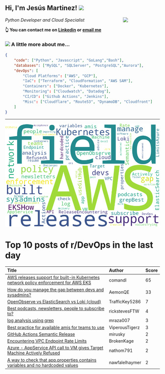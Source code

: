 <!--
**jmartinezl/jmartinezl** is a ✨ _special_ ✨ repository because its `README.md` (this file) appears on your GitHub profile.

Here are some ideas to get you started:

- 🔭 I’m currently working on ...
- 🌱 I’m currently learning ...
- 👯 I’m looking to collaborate on ...
- 🤔 I’m looking for help with ...
- 💬 Ask me about ...
- 📫 How to reach me: ...
- 😄 Pronouns: ...
- ⚡ Fun fact: ...
-->

<h2>Hi, I'm Jesús Martinez! <img src="https://media.giphy.com/media/WUlplcMpOCEmTGBtBW/giphy.gif" width="30"> </h2>
<img align='right' src="https://media.giphy.com/media/NytMLKyiaIh6VH9SPm/giphy.gif" width="120">
<p><em>Python Developer and Cloud Specialist
</em></p>

**👆 You can contact me on [Linkedin](https://www.linkedin.com/in/jes%C3%BAs-martinez-2b7b10104/) or [email me](mailto:jesus.mtz.lorenzo@gmail.com)**

### <img src="https://media.giphy.com/media/VgCDAzcKvsR6OM0uWg/giphy.gif" width="50"> A little more about me...  

```json
{
    "code": ["Python", "Javascript", "GoLang","Bash"],
    "databases": ["MySQL", "SQLServer", "PostgreSQL","Aurora"],
    "devOps": [
        "Cloud Platforms": ["AWS", "GCP"],
        "IaC": ["Terraform", "CloudFormation", "AWS SAM"],
        "Containers": ["Docker", "Kubernetes"],
        "Monitoring": ["Cloudwatch", "Datadog"],
        "CI/CD": ["Github Actions", "Jenkins"],
        "Misc": ["Cloudflare", "Route53", "DynamoDB", "Cloudfront"]
    ]
}
```
---

![Wordcloud](./cloud.png)

# Top 10 posts of r/DevOps in the last day

| Title | Author | Score |
|:---|:---|:---|
| [AWS releases support for built-in Kubernetes network policy enforcement for AWS EKS](https://www.reddit.com/r/devops/comments/166dj9c/aws_releases_support_for_builtin_kubernetes/) | comandl | 65 |
| [How do you manage the gap between devs and sysadmins?](https://www.reddit.com/r/devops/comments/166c9fj/how_do_you_manage_the_gap_between_devs_and/) | AemonQE | 33 |
| [OpenObserve vs ElasticSearch vs Loki (cloud)](https://www.reddit.com/r/devops/comments/1674nc0/openobserve_vs_elasticsearch_vs_loki_cloud/) | TrafficKey5286 | 7 |
| [Best podcasts, newsletters, people to subscribe to?](https://www.reddit.com/r/devops/comments/166bpoi/best_podcasts_newsletters_people_to_subscribe_to/) | rickstevesFTW | 4 |
| [log analysis using grep](https://www.reddit.com/r/devops/comments/166y554/log_analysis_using_grep/) | mraza007 | 3 |
| [Best practice for available amis for teams to use](https://www.reddit.com/r/devops/comments/166cjzx/best_practice_for_available_amis_for_teams_to_use/) | ViperousTigerz | 3 |
| [GitHub Actions Semantic Release](https://www.reddit.com/r/devops/comments/166rvda/github_actions_semantic_release/) | mirusky | 2 |
| [Encountering VPC Endpoint Rate Limits](https://www.reddit.com/r/devops/comments/166ctxq/encountering_vpc_endpoint_rate_limits/) | BrokenKage | 2 |
| [Azure - AppService API call to VM gives Target Machine Actively Refused](https://www.reddit.com/r/devops/comments/166kprc/azure_appservice_api_call_to_vm_gives_target/) | nathom791 | 2 |
| [A way to check that app.properties contains variables and no hardcoded values](https://www.reddit.com/r/devops/comments/166bli0/a_way_to_check_that_appproperties_contains/) | nawfalelhaymer | 2 |
